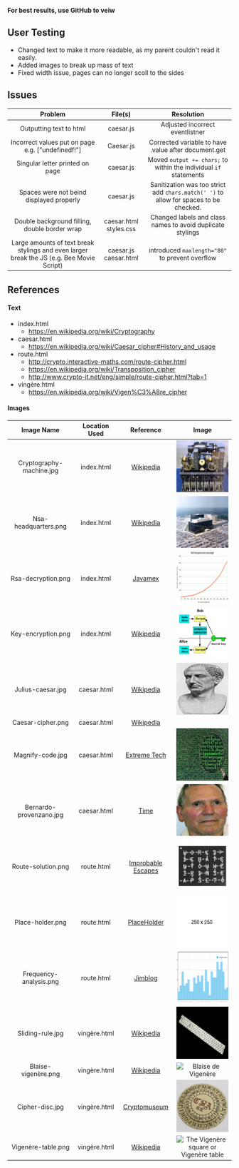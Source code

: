 **For best results, use GitHub to veiw**
## User Testing 

- Changed text to make it more readable, as my parent couldn't read it easily.
- Added images to break up mass of text
- Fixed width issue, pages can no longer scoll to the sides

## Issues 

 | Problem | File(s) | Resolution |  
 |:-------:|:----:|:----------:|
 |Outputting text to html|caesar.js| Adjusted incorrect eventlistner 
 |Incorrect values put on page e.g. ["undefinedf!"]|Caesar.js| Corrected variable to have .value after document.get 
 |Singular letter printed on page |caesar.js| Moved `output += chars;` to within the individual `if` statements
 |Spaces were not beind displayed properly|caesar.js| Sanitization was too strict add `chars.match(' ')` to allow for spaces to be checked.
 |Double background filling, double border wrap| caesar.html styles.css| Changed labels and class names to avoid duplicate stylings
 |Large amounts of text break stylings and even larger break the JS (e.g. Bee Movie Script)|caesar.js caesar.html| introduced `maxlength="80"` to prevent overflow

 ## References
 #### Text
 * index.html
   * https://en.wikipedia.org/wiki/Cryptography
 * caesar.html
   * https://en.wikipedia.org/wiki/Caesar_cipher#History_and_usage
 * route.html
   * http://crypto.interactive-maths.com/route-cipher.html
   * https://en.wikipedia.org/wiki/Transposition_cipher
   * http://www.crypto-it.net/eng/simple/route-cipher.html?tab=1
 * vingère.html
   * https://en.wikipedia.org/wiki/Vigen%C3%A8re_cipher

 #### Images
 | Image Name | Location Used | Reference | Image
 |:-------:|:----:|:----------:|:----:|
 |Cryptography-machine.jpg| index.html| [Wikipedia](https://en.wikipedia.org/wiki/Cryptography)|![German cipher machine](images/Cryptography-machine.jpg "German cipher machine")
 |Nsa-headquarters.png| index.html| [Wikipedia](https://en.wikipedia.org/wiki/National_Security_Agency)|![NSA headquarters in Fort Meade, Maryland](images/Nsa-headquarters.png "NSA headquarters in Fort Meade, Maryland")
 |Rsa-decryption.png| index.html| [Javamex](https://www.javamex.com/tutorials/cryptography/rsa_key_length.shtml)|![RSA decryption time by key length graph](images/Rsa-decryption.png "RSA decryption time by key length graph")
 |Key-encryption.png| index.html| [Wikipedia](https://en.wikipedia.org/wiki/Cryptography)|![Symmetric-key cryptography diagram](images/Key-encryption.png "Symmetric-key cryptography diagram")
 |Julius-caesar.jpg|caesar.html|[Wikipedia](https://en.wikipedia.org/wiki/Caesar_cipher)|![Julius Caesar](images/Julius-caesar.jpg)
 |Caesar-cipher.png|caesar.html|[Wikipedia](https://en.wikipedia.org/wiki/Caesar_cipher)|
 |Magnify-code.jpg|caesar.html|[Extreme Tech](https://www.extremetech.com/computing/137606-new-encryption-method-avoids-hacks-by-saving-your-password-in-multiple-locations)|![A magnifying glass and some code](images/Magnify-code.jpg)
 |Bernardo-provenzano.jpg|caesar.html|[Time](http://content.time.com/time/specials/2007/article/0,28804,1683530_1683532_1683538,00.html)|![Bernardo provenzano](images/Bernardo-provenzano.jpg)
 |Route-solution.png|route.html|[Improbable Escapes](https://www.improbableescapes.com/game-props/route-cipher-4-letter-lock-book)|![Solution of a route cipher](images/Route-solution.png)
 |Place-holder.png|route.html|[PlaceHolder](http://via.placeholder.com/250x250)|![PlaceHolder](images/Place-holder.png)
 |Frequency-analysis.png|route.html|[Jimblog](http://www.cromulentrambling.com/2014/01/a-look-at-second-feynman-cipher.html)|![Frequency analysis graph](images/Frequency-analysis.png)
 |Sliding-rule.jpg|vingère.html|[Wikipedia](https://en.wikipedia.org/wiki/Vigen%C3%A8re_cipher)|![Cryptographic slide rule](images/Sliding-rule.jpg)
 |Blaise-vigenère.png|vingère.html|[Wikipedia](https://en.wikipedia.org/wiki/Vigen%C3%A8re_cipher)|![Blaise de Vigenère](images/Blaise-vigenère.png)
 |Cipher-disc.jpg|vingère.html|[Cryptomuseum](http://www.cryptomuseum.com/crypto/vigenere/)|![Vigenère cipher disc](images/Cipher-disc.jpg)
 |Vigenère-table.png|vingère.html|[Wikipedia](https://en.wikipedia.org/wiki/Vigen%C3%A8re_cipher)|![The Vigenère square or Vigenère table](images/Vigenère-table.png)